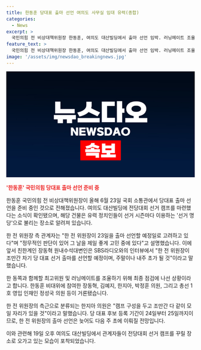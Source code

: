 ```yaml
---
title: 한동훈 당대표 출마 선언 여의도 사무실 임대 유력(종합)
categories:
  - News
excerpt: >
  국민의힘 전 비상대책위원장 한동훈, 여의도 대산빌딩에서 출마 선언 임박. 러닝메이트 조율 중인 것으로 알려져, 선거 명당으로 불리는 곳인 대산빌딩에 사무실을 임대했고, 친한 정치인들과 함께 최종 점검에 나서고 있다. 출마 선언은 다음 주 초에 이뤄질 전망.
feature_text: >
  국민의힘 전 비상대책위원장 한동훈, 여의도 대산빌딩에서 출마 선언 임박. 러닝메이트 조율 중인 것으로 알려져, 선거 명당으로 불리는 곳인 대산빌딩에 사무실을 임대했고, 친한 정치인들과 함께 최종 점검에 나서고 있다. 출마 선언은 다음 주 초에 이뤄질 전망.
image: '/assets/img/newsdao_breakingnews.jpg'
---
```


<p><img src="/assets/img/newsdao_breakingnews.jpg" alt="firstkoreanews 속보" /></p>

<p><b><span style="color: #ee2323;">'한동훈' 국민의힘 당대표 출마 선언 준비 중</span></b></p>

<p>한동훈 국민의힘 전 비상대책위원장이 올해 6월 23일 국회 소통관에서 당대표 출마 선언을 준비 중인 것으로 전해졌습니다. 여의도 대산빌딩에 전당대회 선거 캠프를 마련했다는 소식이 확인됐으며, 해당 건물은 유력 정치인들이 선거 시즌마다 이용하는 '선거 명당'으로 불리는 장소로 알려져 있습니다.</p>

<p>한 전 위원장 측 관계자는 "한 전 위원장이 23일을 출마 선언할 예정일로 고려하고 있다"며 "정무적인 판단이 있어 그 날을 제일 좋게 고민 중에 있다"고 설명했습니다. 이에 앞서 친한계인 장동혁 원내수석대변인은 SBS라디오와의 인터뷰에서 "한 전 위원장이 조만간 차기 당 대표 선거 출마를 선언할 예정이며, 주말이나 내주 초가 될 것"이라고 말했습니다.</p>

<p>한 동쪽과 함께할 최고위원 및 러닝메이트를 조율하기 위해 최종 점검에 나선 상황이라고 합니다. 한동훈 비대위에 참여한 장동혁, 김예지, 한지아, 박정훈 의원, 그리고 총선 1호 영입 인재인 정성국 의원 등이 거론됐습니다.</p>

<p>한 전 위원장의 측근으로 분류되는 한지아 의원은 "캠프 구성을 두고 조만간 다 같이 모일 자리가 있을 것"이라고 말했습니다. 당 대표 후보 등록 기간이 24일부터 25일까지이므로, 한 전 위원장의 출마 선언은 늦어도 다음 주 초에 이뤄질 전망입니다. </p>

<p>이와 관련해 19일 오후 여의도 대산빌딩에서 관계자들이 전당대회 선거 캠프를 꾸릴 장소로 오가고 있는 모습이 포착되었습니다.</p>

